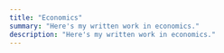 ```yaml
---
title: "Economics"
summary: "Here's my written work in economics."
description: "Here's my written work in economics."
---
```



